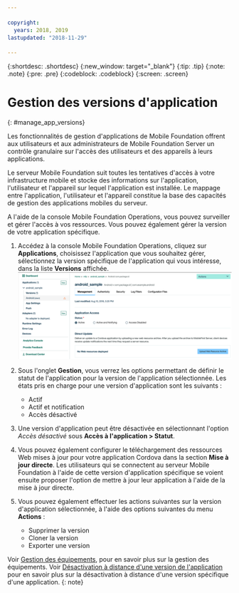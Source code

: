 ```yaml
---

copyright:
  years: 2018, 2019
lastupdated: "2018-11-29"

---
```


{:shortdesc: .shortdesc}
{:new_window: target="_blank"}
{:tip: .tip}
{:note: .note}
{:pre: .pre}
{:codeblock: .codeblock}
{:screen: .screen}

# Gestion des versions d'application
{: #manage_app_versions}

Les fonctionnalités de gestion d'applications de Mobile Foundation offrent aux utilisateurs et aux administrateurs de Mobile Foundation Server un contrôle granulaire sur l'accès des utilisateurs et des appareils à leurs applications.

Le serveur Mobile Foundation suit toutes les tentatives d'accès à votre infrastructure mobile et stocke des informations sur l'application, l'utilisateur et l'appareil sur lequel l'application est installée. Le mappage entre l'application, l'utilisateur et l'appareil constitue la base des capacités de gestion des applications mobiles du serveur.

A l'aide de la console Mobile Foundation Operations, vous pouvez surveiller et gérer l'accès à vos ressources. Vous pouvez également gérer la version de votre application spécifique.

1.  Accédez à la console Mobile Foundation Operations, cliquez sur **Applications**, choisissez l'application que vous souhaitez gérer, sélectionnez la version spécifique de l'application qui vous intéresse, dans la liste **Versions** affichée.
     ![Gestion des versions d'application](images/app_version_management.png)

2. Sous l'onglet **Gestion**, vous verrez les options permettant de définir le statut de l'application pour la version de l'application sélectionnée. Les états pris en charge pour une version d'application sont les suivants :
   * Actif
   * Actif et notification
   * Accès désactivé
3. Une version d'application peut être désactivée en sélectionnant l'option *Accès désactivé* sous **Accès à l'application > Statut**.
4. Vous pouvez également configurer le téléchargement des ressources Web mises à jour pour votre application Cordova dans la section **Mise à jour directe**. Les utilisateurs qui se connectent au serveur Mobile Foundation à l'aide de cette version d'application spécifique se voient ensuite proposer l'option de mettre à jour leur application à l'aide de la mise à jour directe.
5. Vous pouvez également effectuer les actions suivantes sur la version d'application sélectionnée, à l'aide des options suivantes du menu **Actions** :
   *  Supprimer la version
   *  Cloner la version
   *  Exporter une version


Voir [Gestion des équipements](/docs/services/mobilefoundation?topic=mobilefoundation-manage_devices#manage_devices), pour en savoir plus sur la gestion des équipements. Voir [Désactivation à distance d'une version de l'application](/docs/services/mobilefoundation?topic=mobilefoundation-remotely_disable_an_app_version#remotely_disable_an_app_version) pour en savoir plus sur la désactivation à distance d'une version spécifique d'une application.
{: note}

